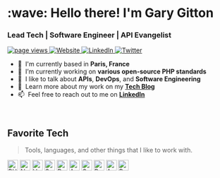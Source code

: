 <h1 align="left" id="gary-gitton-title">:wave: Hello there! I'm Gary Gitton</h1>
<h3 align="left">Lead Tech | Software Engineer | API Evangelist</h3>

<p align="left">
  <a href="https://github.com/garygitton">
    <img src="https://komarev.com/ghpvc/?username=garygitton" alt="page views" />
  </a>
  <a href="http://www.garygitton.fr">
    <img alt="Website" src="https://img.shields.io/website?url=http%3A%2F%2Fwww.garygitton.fr">
  </a>
  <a href="https://www.linkedin.com/in/garygitton">
    <img alt="LinkedIn" src="https://img.shields.io/badge/LinkedIn-blue?style=flat&logo=linkedin">
  </a>
  <a href="https://twitter.com/garygitton">
    <img alt="Twitter" src="https://img.shields.io/twitter/follow/garygitton?style=social">
  </a>
</p>

- :office: &nbsp;I'm currently based in **Paris, France**
- :seedling: &nbsp;I’m currently working on **various open-source PHP standards**
- :speech_balloon: &nbsp;I like to talk about **APIs**, **DevOps**, and **Software Engineering**
- :book: &nbsp;Learn more about my work on my **[Tech Blog](http://www.garygitton.fr)**
- :mailbox: &nbsp;Feel free to reach out to me on **[LinkedIn](https://www.linkedin.com/in/garygitton)**

<br>

<h2 align="left" id="gary-gitton-tech">Favorite Tech</h2>

> Tools, languages, and other things that I like to work with.

<div>
    <img src="https://img.shields.io/badge/-PHP-777BB4?style=flat-square&logo=php" height="24" alt="PHP" />
    <img src="https://img.shields.io/badge/-Node.js-339933?style=flat-square&logo=node.js" height="24" alt="Node.js" />
    <img src="https://img.shields.io/badge/-Vue.js-4FC08D?style=flat-square&logo=vue.js" height="24" alt="Vue.js" />
    <img src="https://img.shields.io/badge/-Symfony-000000?style=flat-square&logo=symfony" height="24" alt="Symfony" />
    <img src="https://img.shields.io/badge/-Docker-2496ED?style=flat-square&logo=docker" height="24" alt="Docker" />
    <img src="https://img.shields.io/badge/-AWS-232F3E?style=flat-square&logo=amazon-aws" height="24" alt="AWS" />
    <img src="https://img.shields.io/badge/-GCP-4285F4?style=flat-square&logo=google-cloud" height="24" alt="GCP" />
    <img src="https://img.shields.io/badge/-Python-3776AB?style=flat-square&logo=python" height="24" alt="Python" />
    <img src="https://img.shields.io/badge/-Apache%20Airflow-017CEE?style=flat-square&logo=apache-airflow" height="24" alt="Apache Airflow" />
    <img src="https://img.shields.io/badge/-Redash-FF2D20?style=flat-square&logo=redash" height="24" alt="Redash" />
</div>
